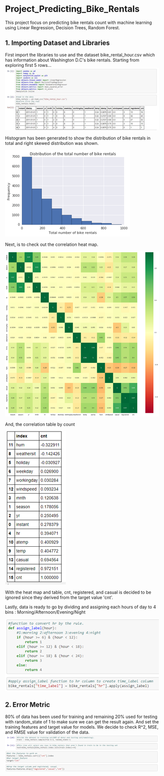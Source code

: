 # Project_Predicting_Bike_Rentals
This project focus on predicting bike rentals count with machine learning using Linear Regression, Decision Trees, Random Forest.

## 1. Importing Dataset and Libraries
First import the libraries to use and the dataset bike_rental_hour.csv which has information about Washington D.C's bike rentals.
Starting from exploring first 5 rows...
![img](/Images/1.JPG)

Histogram has been generated to show the distribution of bike rentals in total and right skewed distribution was shown.

![img](/Images/2.png)

Next, is to check out the correlation heat map.

![img](/Images/3.png)

And, the correlation table by count

![img](/Images/4.PNG)

With the heat map and table, cnt, registered, and casual is decided to be ignored since they derived from the target value 'cnt'.

Lastly, data is ready to go by dividing and assigning each hours of day to 4 bins : Morning/Afternoon/Evening/Night

![img](/Images/5.PNG)

## 2. Error Metric
80% of data has been used for training and remaining 20% used for testing with random_state of 1 to make sure we can get the result again. And set the training features and target value for models. We decide to check R^2, MSE, and RMSE value for validation of the data.
![img](/Images/6.PNG)
![img](/Images/7.PNG)
